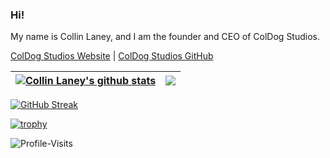 ### Hi! 
My name is Collin Laney, and I am the founder and CEO of ColDog Studios.

[ColDog Studios Website](https://www.coldogstudios.com) | [ColDog Studios GitHub](https://github.com/ColDogStudios)


| <a href="https://github.com/ColDog5044"><img align="center" src="https://github-readme-stats.vercel.app/api?username=ColDog5044&show_icons=true&count_private=true&include_all_commits=true&theme=nord&hide_border=true" alt="Collin Laney's github stats" /></a> | <a href="https://github.com/ColDog5044"><img align="center" src="https://github-readme-stats.vercel.app/api/top-langs/?username=ColDog5044&layout=compact&theme=nord&hide_border=true" /></a> |
| ------------- | ------------- |

[![GitHub Streak](https://streak-stats.demolab.com?user=ColDog5044&theme=nord&hide_border=true)](https://github.com/ColDog5044)

[![trophy](https://github-profile-trophy.vercel.app/?username=ColDog5044&theme=nord&no-frame=true)](https://github.com/ColDog5044)

![Profile-Visits](https://profile-counter.glitch.me/ColDog5044/count.svg)
